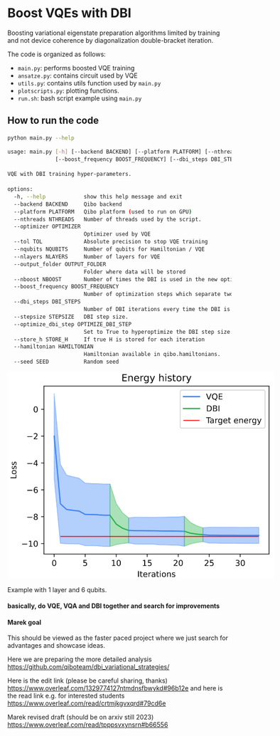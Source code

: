# Boost VQEs with DBI

Boosting variational eigenstate preparation algorithms limited by training and not device coherence by diagonalization double-bracket iteration.

The code is organized as follows:

* `main.py`: performs boosted VQE training
* `ansatze.py`: contains circuit used by VQE
* `utils.py`: contains utils function used by `main.py`
* `plotscripts.py`: plotting functions.
* `run.sh`: bash script example using `main.py`

## How to run the code

```sh
python main.py --help
```

```sh
usage: main.py [-h] [--backend BACKEND] [--platform PLATFORM] [--nthreads NTHREADS] [--optimizer OPTIMIZER] [--tol TOL] [--nqubits NQUBITS] [--nlayers NLAYERS] [--output_folder OUTPUT_FOLDER] [--nboost NBOOST]
               [--boost_frequency BOOST_FREQUENCY] [--dbi_steps DBI_STEPS] [--stepsize STEPSIZE] [--optimize_dbi_step OPTIMIZE_DBI_STEP] [--store_h STORE_H] [--hamiltonian HAMILTONIAN] [--seed SEED]

VQE with DBI training hyper-parameters.

options:
  -h, --help            show this help message and exit
  --backend BACKEND     Qibo backend
  --platform PLATFORM   Qibo platform (used to run on GPU)
  --nthreads NTHREADS   Number of threads used by the script.
  --optimizer OPTIMIZER
                        Optimizer used by VQE
  --tol TOL             Absolute precision to stop VQE training
  --nqubits NQUBITS     Number of qubits for Hamiltonian / VQE
  --nlayers NLAYERS     Number of layers for VQE
  --output_folder OUTPUT_FOLDER
                        Folder where data will be stored
  --nboost NBOOST       Number of times the DBI is used in the new optimization routine. If 1, no optimization is run.
  --boost_frequency BOOST_FREQUENCY
                        Number of optimization steps which separate two DBI boosting calls.
  --dbi_steps DBI_STEPS
                        Number of DBI iterations every time the DBI is called.
  --stepsize STEPSIZE   DBI step size.
  --optimize_dbi_step OPTIMIZE_DBI_STEP
                        Set to True to hyperoptimize the DBI step size.
  --store_h STORE_H     If true H is stored for each iteration
  --hamiltonian HAMILTONIAN
                        Hamiltonian available in qibo.hamiltonians.
  --seed SEED           Random seed
```

<img src="example.png" style="solid #000; max-width:600px; max-height:1000px;">

Example with 1 layer and 6 qubits.

#### basically, do VQE, VQA and DBI together and search for improvements

#### Marek goal

This should be viewed as the faster paced project where we just search for advantages and showcase ideas.

Here we are preparing the more detailed analysis
https://github.com/qiboteam/dbi_variational_strategies/

Here is the edit link (please be careful sharing, thanks)
https://www.overleaf.com/1329774127ntmdnsfbwykd#96b12e
and here is the read link e.g. for interested students
https://www.overleaf.com/read/crtmjkgvxqrd#79cd6e

Marek revised draft (should be on arxiv still 2023)
https://www.overleaf.com/read/tpppsvxynsrn#b66556
